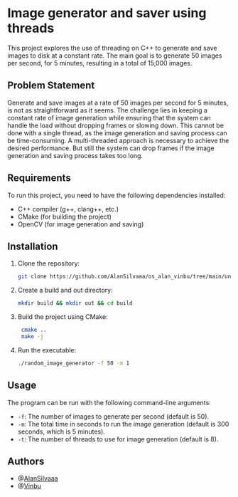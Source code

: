 # Image generator and saver using threads
This project explores the use of threading on C++ to generate and save images to disk at a constant rate. The main goal is to generate 50 images per second, for 5 minutes, resulting in a total of 15,000 images.

## Problem Statement
Generate and save images at a rate of 50 images per second for 5 minutes, is not as straightforward as it seems. The challenge lies in keeping a constant rate of image generation while ensuring that the system can handle the load without dropping frames or slowing down. This cannot be done with a single thread, as the image generation and saving process can be time-consuming. A multi-threaded approach is necessary to achieve the desired performance. But still the system can drop frames if the image generation and saving process takes too long.

## Requirements
To run this project, you need to have the following dependencies installed:
- C++ compiler (g++, clang++, etc.)
- CMake (for building the project)
- OpenCV (for image generation and saving)

## Installation
1. Clone the repository:
   ```bash
   git clone https://github.com/AlanSilvaaa/os_alan_vinbu/tree/main/unit_2/sol_2
   ```
2. Create a build and out directory:
   ```bash
   mkdir build && mkdir out && cd build
   ```

3. Build the project using CMake:
   ```bash
    cmake ..
    make -j
    ```
4. Run the executable:
    ```bash
    ./random_image_generator -f 50 -m 1
    ```

## Usage
The program can be run with the following command-line arguments:
- `-f`: The number of images to generate per second (default is 50).
- `-m`: The total time in seconds to run the image generation (default is 300 seconds, which is 5 minutes).
- `-t`: The number of threads to use for image generation (default is 8).

## Authors
- @[AlanSilvaaa](https://github.com/AlanSilvaaa)
- @[Vinbu](https://github.com/Vinbu)


